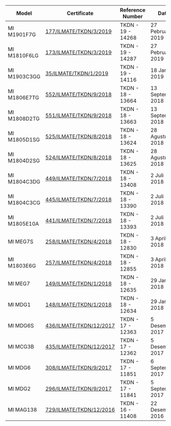 | Model | Certificate | Reference Number | Date |
|---|---|---|---|
|MI M1901F7G|[177/ILMATE/TKDN/3/2019](http://tkdn.kemenperin.go.id/sertifikat.php?id=zmgJCN3kbIZvUVr7SMObgjXsWgfkBXdoaLvORontc7M,)|TKDN - 19 - 14268|27 Pebruari 2019|
|MI M1810F6LG|[173/ILMATE/TKDN/3/2019](http://tkdn.kemenperin.go.id/sertifikat.php?id=8_HlydKcvnZMugMhXOWFl_NucU1N_LuH2FZpnma7yqM,)|TKDN - 19 - 14287|27 Pebruari 2019|
|MI M1903C3GG|[35/ILMATE/TKDN/1/2019](http://tkdn.kemenperin.go.id/sertifikat.php?id=AAqk0kR4PUgbkrx71yUEVVa4Gzf8bVdu0reTAei1-VY,)|TKDN - 19 - 14116|18 Januari 2019|
|MI M1806E7TG|[552/ILMATE/TKDN/9/2018](http://tkdn.kemenperin.go.id/sertifikat.php?id=VLndsVeAyLrft_gSkH9k8K0bZibtRif6dB3vNc-KXLQ,)|TKDN - 18 - 13664|13 September 2018|
|MI M1808D2TG|[551/ILMATE/TKDN/9/2018](http://tkdn.kemenperin.go.id/sertifikat.php?id=UMjj2uxSC1M5tsCqxnE69qdt-QfSRBKTS3YWKog0L3Q,)|TKDN - 18 - 13663|13 September 2018|
|MI M1805D1SG|[525/ILMATE/TKDN/8/2018](http://tkdn.kemenperin.go.id/sertifikat.php?id=-Vr8P3anuG5o7wAfOJ8VPinATgPMiPkc1Pdrh_3_AeE,)|TKDN - 18 - 13624|28 Agustus 2018|
|MI M1804D2SG|[524/ILMATE/TKDN/8/2018](http://tkdn.kemenperin.go.id/sertifikat.php?id=IjxRB2nQoTLEwDbDIvrNrf-23TDAMFZnjmuLWS3luQg,)|TKDN - 18 - 13625|28 Agustus 2018|
|MI M1804C3DG|[449/ILMATE/TKDN/7/2018](http://tkdn.kemenperin.go.id/sertifikat.php?id=KhIMmjkOuTzru1CkU44GnXclRVU8BZKLqpE5-A5a6zM,)|TKDN - 18 - 13408|2 Juli 2018|
|MI M1804C3CG|[445/ILMATE/TKDN/7/2018](http://tkdn.kemenperin.go.id/sertifikat.php?id=7TzW-142DtRBnTNbyUN3qRfae1h2KZY6xTf1BkYQOq0,)|TKDN - 18 - 13390|2 Juli 2018|
|MI M1805E10A|[441/ILMATE/TKDN/7/2018](http://tkdn.kemenperin.go.id/sertifikat.php?id=P7dzVKGaOKlgthHAzuOJswAvE30_a4nCVLFdYgbQvnM,)|TKDN - 18 - 13393|2 Juli 2018|
|MI MEG7S|[258/ILMATE/TKDN/4/2018](http://tkdn.kemenperin.go.id/sertifikat.php?id=mIdsNuf6xpqD2ln8FUkREJtqVk-SNsG66fzSTgGHhJc,)|TKDN - 18 - 12830|3 April 2018|
|MI M1803E6G|[257/ILMATE/TKDN/4/2018](http://tkdn.kemenperin.go.id/sertifikat.php?id=P36LDCSQ9yPb9LK8xRVJFA8A1h9RmfsYUTKXfoqDEvw,)|TKDN - 18 - 12855|3 April 2018|
|MI MEG7|[149/ILMATE/TKDN/1/2018](http://tkdn.kemenperin.go.id/sertifikat.php?id=YxMMEjJWjSrZSvw3a47LkYZMoM_NB8AZnWj4Dj8sqVw,)|TKDN - 18 - 12635|29 Januari 2018|
|MI MDG1|[148/ILMATE/TKDN/1/2018](http://tkdn.kemenperin.go.id/sertifikat.php?id=KdCYTHFGb2_b_DE0GLtOL-0qZabvs6j2jDgaci3iAYk,)|TKDN - 18 - 12634|29 Januari 2018|
|MI MDG6S|[436/ILMATE/TKDN/12/2017](http://tkdn.kemenperin.go.id/sertifikat.php?id=mO7_SbCij4JMeGK2in-AZYKWeRdWyIpp3Ft22i9jvU4,)|TKDN - 17 - 12363|5 Desember 2017|
|MI MCG3B|[435/ILMATE/TKDN/12/2017](http://tkdn.kemenperin.go.id/sertifikat.php?id=b48XUU2FWn4WGQyP7hoMiezFfLpvLJ3T4o4AX0azvw0,)|TKDN - 17 - 12362|5 Desember 2017|
|MI MDG6|[308/ILMATE/TKDN/9/2017](http://tkdn.kemenperin.go.id/sertifikat.php?id=IsqUjuSMOltZ9OQIQV5WClROTvvfjQy88X3I86xdk5I,)|TKDN - 17 - 11851|6 September 2017|
|MI MDG2|[296/ILMATE/TKDN/9/2017](http://tkdn.kemenperin.go.id/sertifikat.php?id=bHfHd7Fu2gZyeUG2iNuNUtzBCIpl3ELRb5p9DUoX-xc,)|TKDN - 17 - 11841|5 September 2017|
|MI MAG138|[729/ILMATE/TKDN/12/2016](http://tkdn.kemenperin.go.id/sertifikat.php?id=goOsJqVfP2t84iNhrTdvecEoxXWcOjd2ptCI3vF2eeM,)|TKDN - 16 - 11408|22 Desember 2016|
